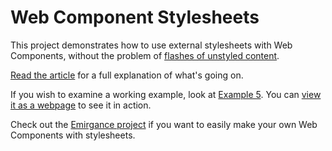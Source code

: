 # Web Component Stylesheets

This project demonstrates how to use external stylesheets with Web Components, without the problem of [flashes of unstyled content](https://en.wikipedia.org/wiki/Flash_of_unstyled_content).

[Read the article](https://jbanes.github.io/WebComponentStylesheets/article.html) for a full explanation of what's going on.

If you wish to examine a working example, look at [Example 5](https://github.com/jbanes/WebComponentStylesheets/tree/main/example5). You can [view it as a webpage](https://jbanes.github.io/WebComponentStylesheets/example5/index.html) to see it in action.

Check out the [Emirgance project](https://github.com/InvirganceOpenSource/emirgance) if you want to easily make your own Web Components with stylesheets.
